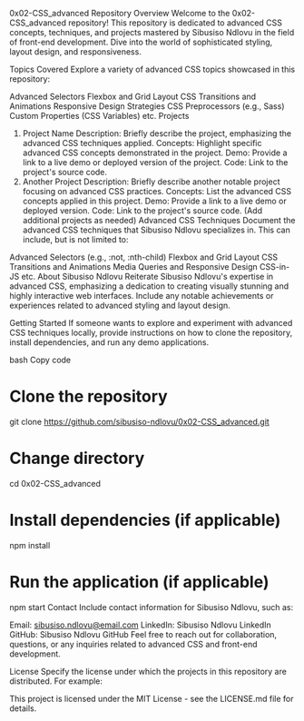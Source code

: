 0x02-CSS_advanced Repository
Overview
Welcome to the 0x02-CSS_advanced repository! This repository is dedicated to advanced CSS concepts, techniques, and projects mastered by Sibusiso Ndlovu in the field of front-end development. Dive into the world of sophisticated styling, layout design, and responsiveness.

Topics Covered
Explore a variety of advanced CSS topics showcased in this repository:

Advanced Selectors
Flexbox and Grid Layout
CSS Transitions and Animations
Responsive Design Strategies
CSS Preprocessors (e.g., Sass)
Custom Properties (CSS Variables)
etc.
Projects
1. Project Name
Description: Briefly describe the project, emphasizing the advanced CSS techniques applied.
Concepts: Highlight specific advanced CSS concepts demonstrated in the project.
Demo: Provide a link to a live demo or deployed version of the project.
Code: Link to the project's source code.
2. Another Project
Description: Briefly describe another notable project focusing on advanced CSS practices.
Concepts: List the advanced CSS concepts applied in this project.
Demo: Provide a link to a live demo or deployed version.
Code: Link to the project's source code.
(Add additional projects as needed)
Advanced CSS Techniques
Document the advanced CSS techniques that Sibusiso Ndlovu specializes in. This can include, but is not limited to:

Advanced Selectors (e.g., :not, :nth-child)
Flexbox and Grid Layout
CSS Transitions and Animations
Media Queries and Responsive Design
CSS-in-JS
etc.
About Sibusiso Ndlovu
Reiterate Sibusiso Ndlovu's expertise in advanced CSS, emphasizing a dedication to creating visually stunning and highly interactive web interfaces. Include any notable achievements or experiences related to advanced styling and layout design.

Getting Started
If someone wants to explore and experiment with advanced CSS techniques locally, provide instructions on how to clone the repository, install dependencies, and run any demo applications.

bash
Copy code
# Clone the repository
git clone https://github.com/sibusiso-ndlovu/0x02-CSS_advanced.git

# Change directory
cd 0x02-CSS_advanced

# Install dependencies (if applicable)
npm install

# Run the application (if applicable)
npm start
Contact
Include contact information for Sibusiso Ndlovu, such as:

Email: sibusiso.ndlovu@email.com
LinkedIn: Sibusiso Ndlovu LinkedIn
GitHub: Sibusiso Ndlovu GitHub
Feel free to reach out for collaboration, questions, or any inquiries related to advanced CSS and front-end development.

License
Specify the license under which the projects in this repository are distributed. For example:

This project is licensed under the MIT License - see the LICENSE.md file for details.
